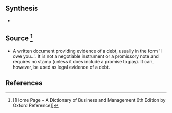 ## Synthesis
- 
## Source [^1]
- A written document providing evidence of a debt, usually in the form 'I owe you...'. It is not a negotiable instrument or a promissory note and requires no stamp (unless it does include a promise to pay). It can, however, be used as legal evidence of a debt.
## References

[^1]: [[Home Page - A Dictionary of Business and Management 6th Edition by Oxford Reference]]
